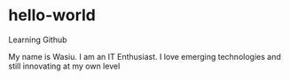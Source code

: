 # hello-world
Learning Github


My name is Wasiu. I am an IT Enthusiast. I love emerging technologies and still innovating at my own level
